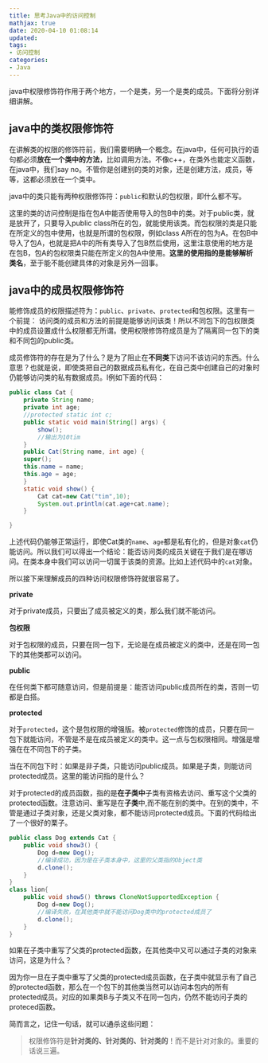 ```yaml
---
title: 思考Java中的访问控制
mathjax: true
date: 2020-04-10 01:08:14
updated:
tags:
- 访问控制
categories:
- Java
---
```


java中权限修饰符作用于两个地方，一个是类，另一个是类的成员。下面将分别详细讲解。

## java中的类权限修饰符

在讲解类的权限的修饰符前，我们需要明确一个概念。在java中，任何可执行的语句都必须**放在一个类中的方法**，比如调用方法。不像c++，在类外也能定义函数，在java中，我们say no。不管你是创建别的类的对象，还是创建方法，成员，等等，这都必须放在一个类中。

java中的类只能有两种权限修饰符：`public`和默认的包权限，即什么都不写。

这里的类的访问控制是指在包A中能否使用导入的包B中的类。对于public类，就是放开了，只要导入public class所在的包，就能使用该类。而包权限的类是只能在所定义的包中使用，也就是所谓的包权限，例如class A所在的包为A。在包B中导入了包A，也就是把A中的所有类导入了包B然后使用，这里注意使用的地方是在包B，包A的包权限类只能在所定义的包A中使用。**这里的使用指的是能够解析类名**，至于能不能创建具体的对象是另外一回事。

## java中的成员权限修饰符

能修饰成员的权限描述符为：`public`、`private`、`protected`和包权限。这里有一个前提：
访问类的成员和方法的前提是能够访问该类！所以不同包下的包权限类中的成员设置成什么权限都无所谓。使用权限修饰符成员是为了隔离同一包下的类和不同包的public类。

成员修饰符的存在是为了什么？是为了阻止在**不同类**下访问不该访问的东西。什么意思？也就是说，即使类把自己的数据成员私有化，在自己类中创建自己的对象时仍能够访问类的私有数据成员。l例如下面的代码：

``` java
public class Cat {
	private String name;
	private int age;
    //protected static int c;
	public static void main(String[] args) {
		show();
        //输出为10tim
	}
	public Cat(String name, int age) {
	super();
	this.name = name;
	this.age = age;
    }
	static void show() {
		Cat cat=new Cat("tim",10);
		System.out.println(cat.age+cat.name);
	}

}
```

上述代码仍能够正常运行，即使Cat类的`name`、`age`都是私有化的，但是对象`cat`仍能访问。所以我们可以得出一个结论：能否访问类的成员关键在于我们是在哪访问。在类本身中我们可以访问一切属于该类的资源。比如上述代码中的`cat`对象。

所以接下来理解成员的四种访问权限修饰符就很容易了。

**private**

对于private成员，只要出了成员被定义的类，那么我们就不能访问。

**包权限**

对于包权限的成员，只要在同一包下，无论是在成员被定义的类中，还是在同一包下的其他类都可以访问。

**public**

在任何类下都可随意访问，但是前提是：能否访问public成员所在的类，否则一切都是白搭。

**protected**

对于`protected`，这个是包权限的增强版。被`protected`修饰的成员，只要在同一包下就能访问，不管是不是在成员被定义的类中。这一点与包权限相同。增强是增强在在不同包下的子类。

当在不同包下时：如果是非子类，只能访问public成员。如果是子类，则能访问protected成员。这里的能访问指的是什么？

对于protected的成员函数，指的是**在子类中**子类有资格去访问、重写这个父类的protected函数。注意访问、重写是在**子类**中,而不能在别的类中。在别的类中，不管是通过子类对象，还是父类对象，都不能访问protected成员。下面的代码给出了一个很好的栗子。

``` java
public class Dog extends Cat {
	public void show3() {
		Dog d=new Dog();
        //编译成功，因为是在子类本身中，这里的父类指的Object类
		d.clone();
	}
}
class lion{
	public void show5() throws CloneNotSupportedException {
		Dog d=new Dog();
        //编译失败，在其他类中就不能访问Dog类中的protected成员了
		d.clone();
	}
}

```

如果在子类中重写了父类的protected函数，在其他类中又可以通过子类的对象来访问，这是为什么？

因为你一旦在子类中重写了父类的protected成员函数，在子类中就显示有了自己的protected函数，那么在一个包下的其他类当然可以访问本包内的所有protected成员。对应的如果类B与子类又不在同一包内，仍然不能访问子类的proteced函数。

简而言之，记住一句话，就可以通杀这些问题：

> 权限修饰符是**针对类的、针对类的、针对类的**！而不是针对对象的。重要的话说三遍。